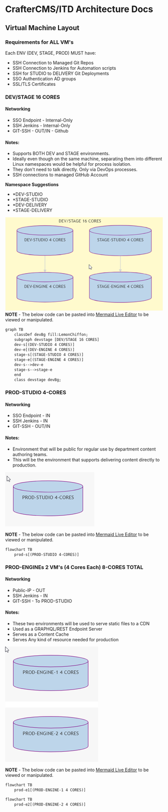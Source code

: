 # CrafterCMS/ITD Architecture Docs
## Virtual Machine Layout

### Requirements for ALL VM's
Each ENV (DEV, STAGE, PROD) MUST have:

- SSH Connection to Managed Git Repos
- SSH Connection to Jenkins for Automation scripts
- SSH for STUDIO to DELIVERY Git Deployments
- SSO Authentication AD groups
- SSL/TLS Certificates

### DEV/STAGE 16 CORES
#### Networking
- SSO Endpoint - Internal-Only
- SSH Jenkins - Internal-Only
- GIT-SSH - OUT/IN - Github
#### Notes: 
- Supports BOTH DEV and STAGE environments.
- Ideally even though on the same machine, separating them into different Linux namespaces would be helpful for process isolation.
- They don't need to talk directly. Only via DevOps processes.
- SSH connections to managed GitHub Account

**Namespace Suggestions**
- *DEV-STUDIO
- *STAGE-STUDIO
- *DEV-DELIVERY
- *STAGE-DELIVERY

![DEV/STAGE 16 CORES](./img/devstage-vm.png)
**NOTE** - The below code can be pasted into [Mermaid Live Editor](https://mermaid-js.github.io/mermaid-live-editor/) to be viewed or manipulated.
```mermaid
graph TB
    classDef devBg fill:LemonChiffon;
    subgraph devstage [DEV/STAGE 16 CORES]
    dev-s[(DEV-STUDIO 4 CORES)]
    dev-e[(DEV-ENGINE 4 CORES)]
    stage-s[(STAGE-STUDIO 4 CORES)]
    stage-e[(STAGE-ENGINE 4 CORES)]
    dev-s-->dev-e
    stage-s-->stage-e
    end
    class devstage devBg;
```

### PROD-STUDIO 4-CORES
#### Networking
- SSO Endpoint - IN
- SSH Jenkins - IN
- GIT-SSH - OUT/IN
#### Notes:
- Environment that will be public for regular use by department content authoring teams.
- This will be the environment that supports delivering content directly to production.

![PROD-STUDIO 4-CORES](./img/prodstudio-vm.png)

**NOTE** - The below code can be pasted into [Mermaid Live Editor](https://mermaid-js.github.io/mermaid-live-editor/) to be viewed or manipulated.
```mermaid
flowchart TB
    prod-s[(PROD-STUDIO 4-CORES)]
```
### PROD-ENGINEs 2 VM's (4 Cores Each) 8-CORES TOTAL
#### Networking
- Public-IP - OUT
- SSH Jenkins - IN
- GIT-SSH - To PROD-STUDIO
#### Notes:
- These two environments will be used to serve static files to a CDN
- Used as a GRAPHQL/REST Endpoint Server
- Serves as a Content Cache
- Serves Any kind of resource needed for production

![PROD-ENGINES 8-CORES](./img/prodengines-vm.png)

**NOTE** - The below code can be pasted into [Mermaid Live Editor](https://mermaid-js.github.io/mermaid-live-editor/) to be viewed or manipulated.
```mermaid
flowchart TB
    prod-e1[(PROD-ENGINE-1 4 CORES)]
```
```mermaid
flowchart TB
    prod-e2[(PROD-ENGINE-2 4 CORES)]
    
```
